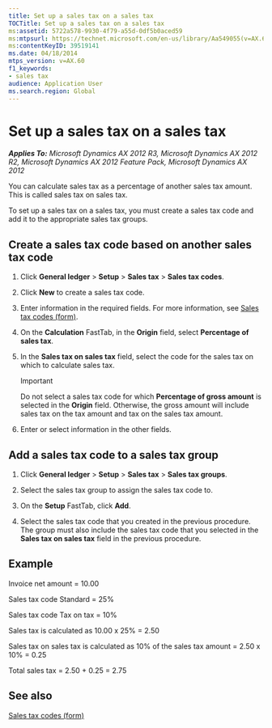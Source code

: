 ```yaml
---
title: Set up a sales tax on a sales tax
TOCTitle: Set up a sales tax on a sales tax
ms:assetid: 5722a578-9930-4f79-a55d-0df5b0aced59
ms:mtpsurl: https://technet.microsoft.com/en-us/library/Aa549055(v=AX.60)
ms:contentKeyID: 39519141
ms.date: 04/18/2014
mtps_version: v=AX.60
f1_keywords:
- sales tax
audience: Application User
ms.search.region: Global
---
```


# Set up a sales tax on a sales tax 


_**Applies To:** Microsoft Dynamics AX 2012 R3, Microsoft Dynamics AX 2012 R2, Microsoft Dynamics AX 2012 Feature Pack, Microsoft Dynamics AX 2012_

You can calculate sales tax as a percentage of another sales tax amount. This is called sales tax on sales tax.

To set up a sales tax on a sales tax, you must create a sales tax code and add it to the appropriate sales tax groups.

## Create a sales tax code based on another sales tax code

1.  Click **General ledger** \> **Setup** \> **Sales tax** \> **Sales tax codes**.

2.  Click **New** to create a sales tax code.

3.  Enter information in the required fields. For more information, see [Sales tax codes (form)](https://technet.microsoft.com/en-us/library/aa553257\(v=ax.60\)).

4.  On the **Calculation** FastTab, in the **Origin** field, select **Percentage of sales tax**.

5.  In the **Sales tax on sales tax** field, select the code for the sales tax on which to calculate sales tax.
    

    > [!IMPORTANT]
    > <P>Do not select a sales tax code for which <STRONG>Percentage of gross amount</STRONG> is selected in the <STRONG>Origin</STRONG> field. Otherwise, the gross amount will include sales tax on the tax amount and tax on the sales tax amount.</P>



6.  Enter or select information in the other fields.

## Add a sales tax code to a sales tax group

1.  Click **General ledger** \> **Setup** \> **Sales tax** \> **Sales tax groups**.

2.  Select the sales tax group to assign the sales tax code to.

3.  On the **Setup** FastTab, click **Add**.

4.  Select the sales tax code that you created in the previous procedure. The group must also include the sales tax code that you selected in the **Sales tax on sales tax** field in the previous procedure.

## Example

Invoice net amount = 10.00

Sales tax code Standard = 25%

Sales tax code Tax on tax = 10%

Sales tax is calculated as 10.00 x 25% = 2.50

Sales tax on sales tax is calculated as 10% of the sales tax amount = 2.50 x 10% = 0.25

Total sales tax = 2.50 + 0.25 = 2.75

## See also

[Sales tax codes (form)](https://technet.microsoft.com/en-us/library/aa553257\(v=ax.60\))

  


